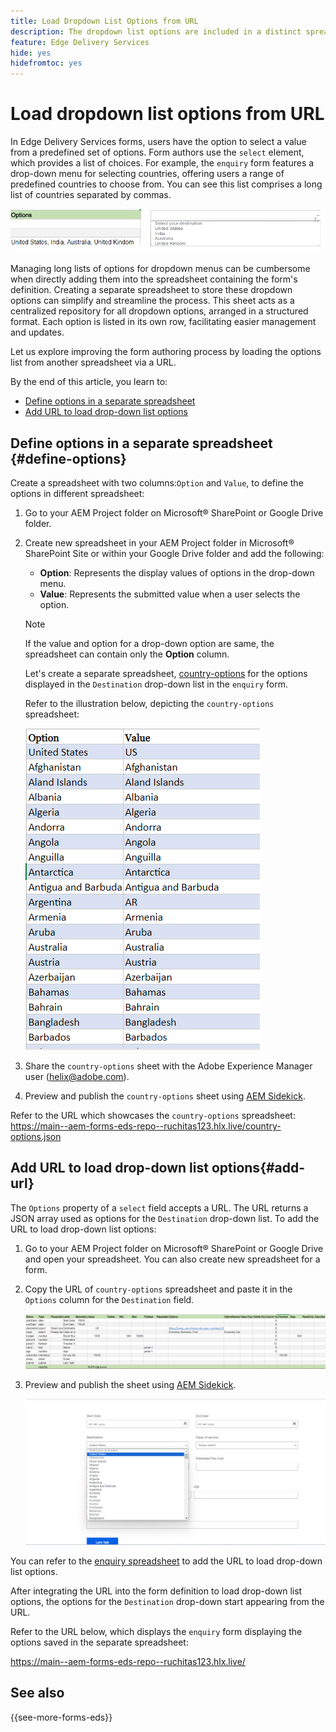 ```yaml
---
title: Load Dropdown List Options from URL 
description: The dropdown list options are included in a distinct spreadsheet and then imported into the primary spreadsheet via the provided URL.
feature: Edge Delivery Services
hide: yes
hidefromtoc: yes
---
```


# Load dropdown list options from URL 

In Edge Delivery Services forms, users have the option to select a value from a predefined set of options. Form authors use the `select` element, which provides a list of choices. 
For example, the `enquiry` form features a drop-down menu for selecting countries, offering users a range of predefined countries to choose from. You can see this list comprises a long list of countries separated by commas.

![Drop-down options](/help/forms/assets/drop-down-options.png)

Managing long lists of options for dropdown menus can be cumbersome when directly adding them into the spreadsheet containing the form's definition. Creating a separate spreadsheet to store these dropdown options can simplify and streamline the process. This sheet acts as a centralized repository for all dropdown options, arranged in a structured format. Each option is listed in its own row, facilitating easier management and updates.

Let us explore improving the form authoring process by loading the options list from another spreadsheet via a URL. 

By the end of this article, you learn to:

* [Define options in a separate spreadsheet ](#define-options)
* [Add URL to load drop-down list options](#add-url)

## Define options in a separate spreadsheet {#define-options}

Create a spreadsheet with two columns:`Option` and `Value`, to define the options in different spreadsheet:

1. Go to your AEM Project folder on Microsoft® SharePoint or Google Drive folder. 
1. Create new spreadsheet in your AEM Project folder in Microsoft® SharePoint Site or within your Google Drive folder and add the following:
   
    * **Option**: Represents the display values of options in the drop-down menu.
    * **Value**: Represents the submitted value when a user selects the option.

    >[!NOTE]
    >
    > If the value and option for a drop-down option are same, the spreadsheet can contain only the **Option** column.

   Let's create a separate spreadsheet, [country-options](/help/forms/assets/country-options.xlsx) for the options displayed in the `Destination` drop-down list in the `enquiry` form.

    Refer to the illustration below, depicting the `country-options` spreadsheet:

   ![Drop-down for country](/help/forms/assets/drop-down-country-options.png)

1. Share the `country-options` sheet with the Adobe Experience Manager user (helix@adobe.com).
1.  Preview and publish the `country-options` sheet using [AEM Sidekick](https://www.aem.live/developer/tutorial#preview-and-publish-your-content). 
  
Refer to the URL which showcases the `country-options` spreadsheet:
   https://main--aem-forms-eds-repo--ruchitas123.hlx.live/country-options.json

## Add URL to load drop-down list options{#add-url}

The `Options` property of a `select` field accepts a URL. The URL returns a JSON array used as options for the `Destination` drop-down list. To add the URL to load drop-down list options:

1. Go to your AEM Project folder on Microsoft® SharePoint or Google Drive and open your spreadsheet. You can also create new spreadsheet for a form.
1. Copy the URL of `country-options` spreadsheet and paste it in the `Options` column for the `Destination` field.

     ![Enquiry spreadsheet](/help/forms/assets/drop-down-enquiry.png)

2. Preview and publish the sheet using [AEM Sidekick](https://www.aem.live/developer/tutorial#preview-and-publish-your-content).


   ![Drop-down for country](/help/forms/assets/load-dropdown-options-form.png)

You can refer to the [enquiry spreadsheet](/help/forms/assets/drop-down-enquiry.xlsx) to add the URL to load drop-down list options.

After integrating the URL into the form definition to load drop-down list options, the options for the `Destination` drop-down start appearing from the URL.

Refer to the URL below, which displays the `enquiry` form displaying the options saved in the separate spreadsheet:

https://main--aem-forms-eds-repo--ruchitas123.hlx.live/

## See also

{{see-more-forms-eds}}

   